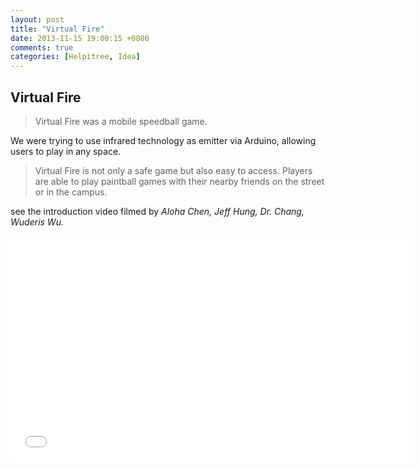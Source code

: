 ```yaml
---
layout: post
title: "Virtual Fire"
date: 2013-11-15 19:00:15 +0800
comments: true
categories: [Helpitree, Idea]
---
```


## Virtual Fire 

> Virtual Fire was a mobile speedball game. 

We were trying to use infrared technology as emitter via Arduino, allowing users to play in any space. 

> Virtual Fire is not only a safe game but also easy to access. Players are able to play paintball games with their nearby friends on the street or in the campus.

see the introduction video filmed by _Aloha Chen, Jeff Hung, Dr. Chang, Wuderis Wu._
 
<!--more-->

<iframe width="640" height="360" src="//www.youtube.com/embed/_EvVpT9qfno" frameborder="0" allowfullscreen></iframe>



